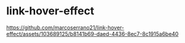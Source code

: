 # link-hover-effect



https://github.com/marcoserrano21/link-hover-effect/assets/103689125/b8141b69-daed-4436-8ec7-8c1915a6be40

